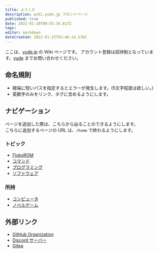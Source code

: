 ```yaml
---
title: ようこそ
description: wiki.yude.jp フロントページ
published: true
date: 2022-01-28T00:55:34.617Z
tags: 
editor: markdown
dateCreated: 2022-01-25T03:46:14.578Z
---
```


ここは、[yude.jp](https://yude.jp) の Wiki ページです。
アカウント登録は招待制となっています。[yude](https://yude.jp/profile) までお問い合わせください。

## 命名規則
* 極端に短いパスを指定するとエラーが発生します。(5文字程度は欲しい。)
* 英数字のみをリンク、タグに含めるようにします。

## ナビゲーション
ページを追加した際は、こちらから辿ることのできるようにします。\
こちらに追加するページの URL は、`/home` で終わるようにします。
### トピック
* [FlokoROM](/Floko/home)
* [コマンド](/command/home)
* [プログラミング](/programming/home)
* [ソフトウェア](/software/home)
### 所持
* [コンピュータ](/inventory/hosts/home)
* [ノベルゲーム](/inventory/visual-novel)

## 外部リンク
* [GitHub Organization](https://github.com/yudejp)
* [Discord サーバー](https://discord.gg/X6srY7X)
* [Gitea](https://git.yude.jp/)